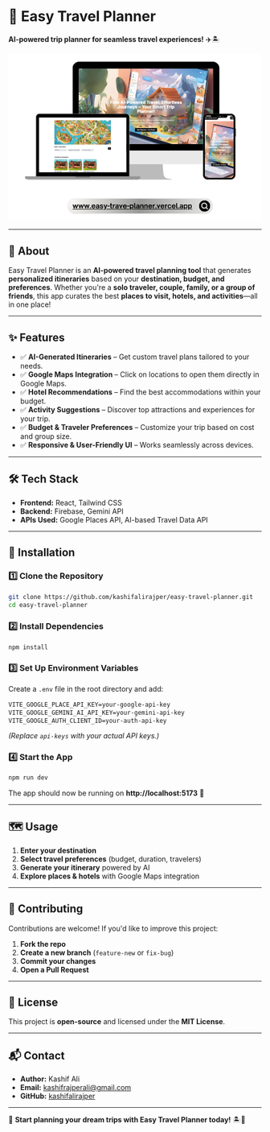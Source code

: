 # 🧳 Easy Travel Planner  
**AI-powered trip planner for seamless travel experiences!** ✈️🏝️  

![Easy Travel Planner](./public/showApp.png)

---

## 🚀 About  
Easy Travel Planner is an **AI-powered travel planning tool** that generates **personalized itineraries** based on your **destination, budget, and preferences**. Whether you're a **solo traveler, couple, family, or a group of friends**, this app curates the best **places to visit, hotels, and activities**—all in one place!  

---

## ✨ Features  
- ✅ **AI-Generated Itineraries** – Get custom travel plans tailored to your needs.  
- ✅ **Google Maps Integration** – Click on locations to open them directly in Google Maps.  
- ✅ **Hotel Recommendations** – Find the best accommodations within your budget.  
- ✅ **Activity Suggestions** – Discover top attractions and experiences for your trip.  
- ✅ **Budget & Traveler Preferences** – Customize your trip based on cost and group size.  
- ✅ **Responsive & User-Friendly UI** – Works seamlessly across devices.  

---

## 🛠️ Tech Stack  
- **Frontend:** React, Tailwind CSS  
- **Backend:** Firebase, Gemini API
- **APIs Used:** Google Places API, AI-based Travel Data API  

---

## 🔧 Installation  

### 1️⃣ Clone the Repository  
```sh
git clone https://github.com/kashifalirajper/easy-travel-planner.git
cd easy-travel-planner
```

### 2️⃣ Install Dependencies  
```sh
npm install
```

### 3️⃣ Set Up Environment Variables  
Create a `.env` file in the root directory and add:  
```env
VITE_GOOGLE_PLACE_API_KEY=your-google-api-key
VITE_GOOGLE_GEMINI_AI_API_KEY=your-gemini-api-key
VITE_GOOGLE_AUTH_CLIENT_ID=your-auth-api-key
```
*(Replace `api-keys` with your actual API keys.)*  

### 4️⃣ Start the App  
```sh
npm run dev
```
The app should now be running on **http://localhost:5173** 🎉  

---

## 🗺️ Usage  
1. **Enter your destination**  
2. **Select travel preferences** (budget, duration, travelers)  
3. **Generate your itinerary** powered by AI  
4. **Explore places & hotels** with Google Maps integration  

---

## 🤝 Contributing  
Contributions are welcome! If you'd like to improve this project:  
1. **Fork the repo**  
2. **Create a new branch** (`feature-new` or `fix-bug`)  
3. **Commit your changes**  
4. **Open a Pull Request**  

---

## 📜 License  
This project is **open-source** and licensed under the **MIT License**.  

---

## 📬 Contact  
- **Author:** Kashif Ali  
- **Email:** kashifrajperali@gmail.com
- **GitHub:** [kashifalirajper](https://github.com/kashifalirajper)  

---

🚀 **Start planning your dream trips with Easy Travel Planner today!** 🏝️📍

